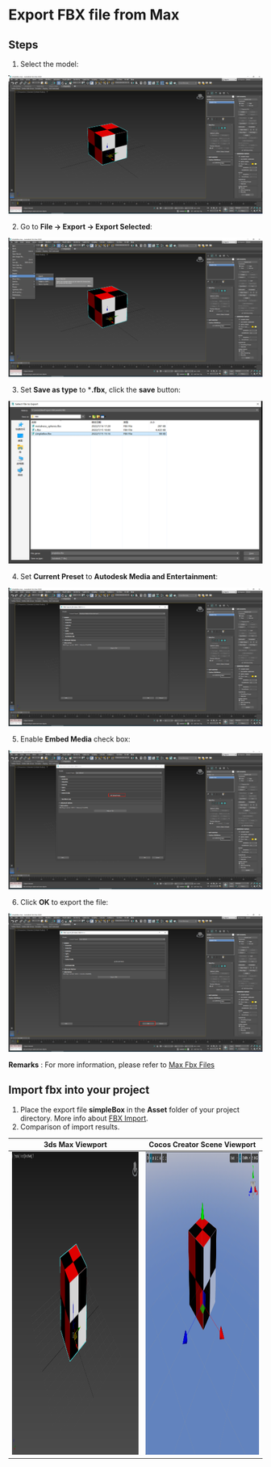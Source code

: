 # Export FBX file from Max

## Steps

1. Select the model:

  ![Select the model ](../../../zh/asset/model/max/01-select-mesh.png)

2. Go to **File -> Export -> Export Selected**:

  ![Export Selected](../../../zh/asset/model/max/02-export-selected.png)

3. Set **Save as type** to ***.fbx**, click the **save** button:

  ![Name the file](../../../zh/asset/model/max/03-export-file-name.png)
  
4. Set **Current Preset** to **Autodesk Media and Entertainment**:

  ![Export Preset](../../../zh/asset/model/max/04-export-preset-selection.png)
  
5. Enable **Embed Media** check box:

  ![Enable Embed Media](../../../zh/asset/model/max/05-embed-media.png)
  
6. Click **OK** to export the file:
  
  ![Export file](../../../zh/asset/model/max/06-export-file.png)
  
**Remarks** : For more information, please refer to [Max Fbx Files](https://help.autodesk.com/view/3DSMAX/2022/ENU/?guid=GUID-26E80277-1645-4C4E-A6B2-44399376490F)

## Import fbx into your project

1. Place the export file **simpleBox** in the **Asset** folder of your project directory. More info about [FBX Import](mesh.md).
2. Comparison of import results.

| 3ds Max Viewport                                                            | Cocos Creator Scene Viewport                                                  |
|-----------------------------------------------------------------------------|-------------------------------------------------------------------------------|
| <img height="600" src="../../../zh/asset/model/max/07-1-max-viewport.png"/> | <img height="600" src="../../../zh/asset/model/max/07-2-cocos-viewport.png"/> |
